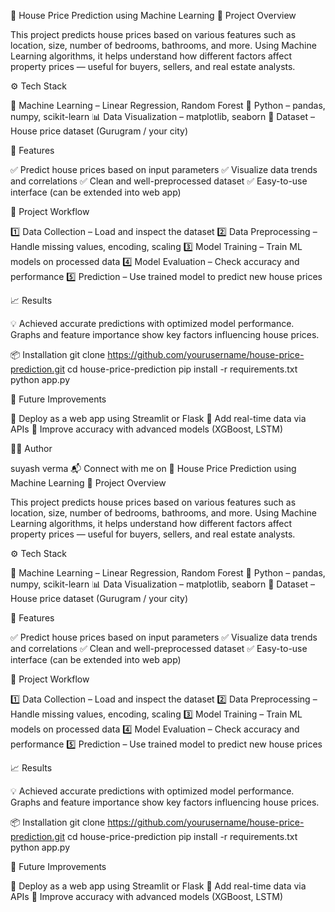 🏡 House Price Prediction using Machine Learning
📖 Project Overview

This project predicts house prices based on various features such as location, size, number of bedrooms, bathrooms, and more.
Using Machine Learning algorithms, it helps understand how different factors affect property prices — useful for buyers, sellers, and real estate analysts.

⚙️ Tech Stack

🧠 Machine Learning – Linear Regression, Random Forest
🐍 Python – pandas, numpy, scikit-learn
📊 Data Visualization – matplotlib, seaborn
📁 Dataset – House price dataset (Gurugram / your city)

🚀 Features

✅ Predict house prices based on input parameters
✅ Visualize data trends and correlations
✅ Clean and well-preprocessed dataset
✅ Easy-to-use interface (can be extended into web app)

🧩 Project Workflow

1️⃣ Data Collection – Load and inspect the dataset
2️⃣ Data Preprocessing – Handle missing values, encoding, scaling
3️⃣ Model Training – Train ML models on processed data
4️⃣ Model Evaluation – Check accuracy and performance
5️⃣ Prediction – Use trained model to predict new house prices

📈 Results

💡 Achieved accurate predictions with optimized model performance.
Graphs and feature importance show key factors influencing house prices.

📦 Installation
git clone https://github.com/yourusername/house-price-prediction.git
cd house-price-prediction
pip install -r requirements.txt
python app.py

🌟 Future Improvements

🔹 Deploy as a web app using Streamlit or Flask
🔹 Add real-time data via APIs
🔹 Improve accuracy with advanced models (XGBoost, LSTM)

🧑‍💻 Author

suyash verma
📬 Connect with me on 🏡 House Price Prediction using Machine Learning
📖 Project Overview

This project predicts house prices based on various features such as location, size, number of bedrooms, bathrooms, and more.
Using Machine Learning algorithms, it helps understand how different factors affect property prices — useful for buyers, sellers, and real estate analysts.

⚙️ Tech Stack

🧠 Machine Learning – Linear Regression, Random Forest
🐍 Python – pandas, numpy, scikit-learn
📊 Data Visualization – matplotlib, seaborn
📁 Dataset – House price dataset (Gurugram / your city)

🚀 Features

✅ Predict house prices based on input parameters
✅ Visualize data trends and correlations
✅ Clean and well-preprocessed dataset
✅ Easy-to-use interface (can be extended into web app)

🧩 Project Workflow

1️⃣ Data Collection – Load and inspect the dataset
2️⃣ Data Preprocessing – Handle missing values, encoding, scaling
3️⃣ Model Training – Train ML models on processed data
4️⃣ Model Evaluation – Check accuracy and performance
5️⃣ Prediction – Use trained model to predict new house prices

📈 Results

💡 Achieved accurate predictions with optimized model performance.
Graphs and feature importance show key factors influencing house prices.

📦 Installation
git clone https://github.com/yourusername/house-price-prediction.git
cd house-price-prediction
pip install -r requirements.txt
python app.py

🌟 Future Improvements

🔹 Deploy as a web app using Streamlit or Flask
🔹 Add real-time data via APIs
🔹 Improve accuracy with advanced models (XGBoost, LSTM)
